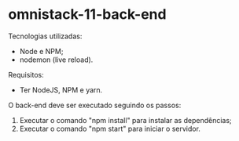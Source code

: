 # omnistack-11-back-end

Tecnologias utilizadas:
* Node e NPM;
* nodemon (live reload).

Requisitos:
* Ter NodeJS, NPM e yarn.

O back-end deve ser executado seguindo os passos:
1. Executar o comando "npm install" para instalar as dependências;
2. Executar o comando "npm start" para iniciar o servidor.
